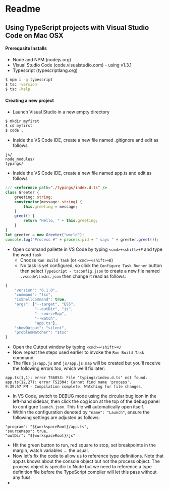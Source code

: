 # Readme

## Using TypeScript projects with Visual Studio Code on Mac OSX
#### Prerequsite Installs
  - Node and NPM (nodejs.org)
  - Visual Studio Code (code.visualstudio.com) - using v1.3.1 
  - Typescript (typescriptlang.org)
```sh
$ npm i -g typescript
$ tsc -version
$ tsc -help
```
#### Creating a new project
  - Launch Visual Studio in a new empty directory
```sh
$ mkdir myfirst
$ cd myfirst
$ code .
```
  - Inside the VS Code IDE, create a new file named .gitignore and edit as follows
```
js/
node_modules/
typings/
```
  - Inside the VS Code IDE, create a new file named app.ts and edit as follows
```ts
/// <reference path="./typings/index.d.ts" />
class Greeter {
    greeting: string;
    constructor(message: string) {
        this.greeting = message;
    }
    greet() {
        return "Hello, " + this.greeting;
    }
}
let greeter = new Greeter("world");
console.log("Process #" + process.pid + " says " + greeter.greet());
```
- Open command pallette in VS Code by typing ``<cmd>+<shift>+P`` and type the word ``task``
  - Choose ``Run Build Task`` (or ``<cmd>+<shift>+B``)
  - No task is yet configured, so click the ``Configure Task Runner`` button then select ``TypeScript - tsconfig.json`` to create a new file named ``.vscode\tasks.json`` then change it read as follows:
```js
{
    "version": "0.1.0",
    "command": "tsc",
    "isShellCommand": true,
    "args": ["--target", "ES5",
             "--outDir", "js",
             "--sourceMap",
             "--watch",
             "app.ts"],
    "showOutput": "silent",
    "problemMatcher": "$tsc"
}  
```
  - Open the Output window by typing ``<cmd>+<shift>+U``
  - Now repeat the steps used earlier to invoke the ``Run Build Task`` command
  - The files ``js/app.js`` and ``js/app.js.map`` will be created but you'll receive the following errors too, which we'll fix later:
```
app.ts(1,1): error TS6053: File 'typings/index.d.ts' not found.
app.ts(12,27): error TS2304: Cannot find name 'process'.
9:39:57 PM - Compilation complete. Watching for file changes.
```
  - In VS Code, switch to DEBUG mode using the circular bug icon in the left-hand sidebar, then click the cog icon at the top of the debug panel to configure ``launch.json``.  This file will automatically open itself.
  - Within the configuration denoted by ``"name": "Launch"``, ensure the following settings are adjusted as follows:
```
"program": "${workspaceRoot}/app.ts",
"sourceMaps": true,
"outDir": "${workspaceRoot}/js"

```
  - Hit the green button to run, red square to stop, set breakpoints in the margin, watch variables ... the usual.
  - Now let's fix the code to allow us to reference type definitions.  Note that app.ts knows about the console object but not the process object.  The process object is specific to Node but we need to reference a type definition file before the TypeScript compiler will let this pass without any fuss.
  - 
